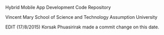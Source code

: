 Hybrid Mobile App Development
Code Repository

Vincent Mary School of Science and Technology
Assumption University

EDIT (17/8/2015) Korsak Phuasirirak made a commit change on this date.